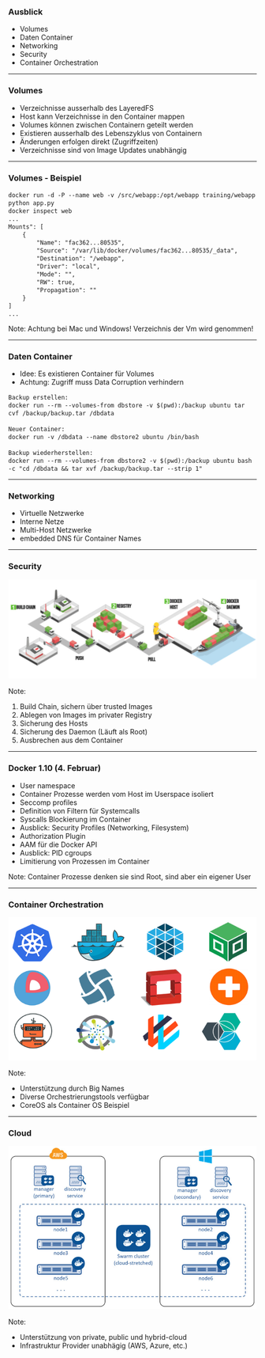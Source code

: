 
### Ausblick

<!-- .slide: data-background="img/background-orange-orig.jpg" -->

- Volumes
- Daten Container
- Networking
- Security
- Container Orchestration

---

<!-- .slide: data-background="img/background-title-orig.jpg" -->

### Volumes

- Verzeichnisse ausserhalb des LayeredFS
- Host kann Verzeichnisse in den Container mappen
- Volumes können zwischen Containern geteilt werden
- Existieren ausserhalb des Lebenszyklus von Containern
- Änderungen erfolgen direkt (Zugriffzeiten)
- Verzeichnisse sind von Image Updates unabhängig

---

<!-- .slide: data-background="img/background-title-orig.jpg" -->

### Volumes - Beispiel

```
docker run -d -P --name web -v /src/webapp:/opt/webapp training/webapp python app.py
docker inspect web
...
Mounts": [
    {
        "Name": "fac362...80535",
        "Source": "/var/lib/docker/volumes/fac362...80535/_data",
        "Destination": "/webapp",
        "Driver": "local",
        "Mode": "",
        "RW": true,
        "Propagation": ""
    }
]
...
```

Note:
Achtung bei Mac und Windows! Verzeichnis der Vm wird genommen!

---

<!-- .slide: data-background="img/background-title-orig.jpg" -->

### Daten Container

- Idee: Es existieren Container für Volumes
- Achtung: Zugriff muss Data Corruption verhindern

```
Backup erstellen:
docker run --rm --volumes-from dbstore -v $(pwd):/backup ubuntu tar cvf /backup/backup.tar /dbdata

Neuer Container:
docker run -v /dbdata --name dbstore2 ubuntu /bin/bash

Backup wiederherstellen:
docker run --rm --volumes-from dbstore2 -v $(pwd):/backup ubuntu bash -c "cd /dbdata && tar xvf /backup/backup.tar --strip 1"
```

---

<!-- .slide: data-background="img/background-green-orig.jpg" -->

### Networking

- Virtuelle Netzwerke
- Interne Netze
- Multi-Host Netzwerke
- embedded DNS für Container Names

---

<!-- .slide: data-background="img/background-title-orig.jpg" -->

### Security

<img src="./img/security.png"/>

Note:
1. Build Chain, sichern über trusted Images
2. Ablegen von Images im privater Registry
3. Sicherung des Hosts
4. Sicherung des Daemon (Läuft als Root)
5. Ausbrechen aus dem Container

---

<!-- .slide: data-background="img/background-title-orig.jpg" -->

### Docker 1.10 (4. Februar)

- User namespace
 - Container Prozesse werden vom Host im Userspace isoliert
- Seccomp profiles
 - Definition von Filtern für Systemcalls
 - Syscalls Blockierung im Container
 - Ausblick: Security Profiles (Networking, Filesystem)
- Authorization Plugin
 - AAM für die Docker API
- Ausblick: PID cgroups
 -  Limitierung von Prozessen im Container

 Note:
 Container Prozesse denken sie sind Root, sind aber ein eigener User

---

<!-- .slide: data-background="img/background-green-orig.jpg" -->

### Container Orchestration

<img src="./img/orchestration.png"/>

Note:
- Unterstützung durch Big Names
- Diverse Orchestrierungstools verfügbar
- CoreOS als Container OS Beispiel

---

<!-- .slide: data-background="img/background-green-orig.jpg" -->

### Cloud

<img src="./img/cloud.jpg"/>

Note:
- Unterstützung von private, public und hybrid-cloud
- Infrastruktur Provider unabhägig (AWS, Azure, etc.)

